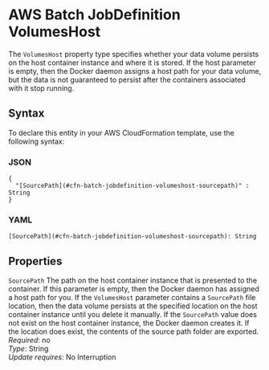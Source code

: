 # AWS Batch JobDefinition VolumesHost<a name="aws-properties-batch-jobdefinition-volumeshost"></a>

The `VolumesHost` property type specifies whether your data volume persists on the host container instance and where it is stored\. If the host parameter is empty, then the Docker daemon assigns a host path for your data volume, but the data is not guaranteed to persist after the containers associated with it stop running\.

## Syntax<a name="aws-properties-batch-jobdefinition-volumeshost-syntax"></a>

To declare this entity in your AWS CloudFormation template, use the following syntax:

### JSON<a name="aws-properties-batch-jobdefinition-volumeshost-syntax.json"></a>

```
{
  "[SourcePath](#cfn-batch-jobdefinition-volumeshost-sourcepath)" : String
}
```

### YAML<a name="aws-properties-batch-jobdefinition-volumeshost-syntax.yaml"></a>

```
[SourcePath](#cfn-batch-jobdefinition-volumeshost-sourcepath): String
```

## Properties<a name="aws-properties-batch-jobdefinition-volumeshost-properties"></a>

`SourcePath`  <a name="cfn-batch-jobdefinition-volumeshost-sourcepath"></a>
The path on the host container instance that is presented to the container\. If this parameter is empty, then the Docker daemon has assigned a host path for you\. If the `VolumesHost` parameter contains a `SourcePath` file location, then the data volume persists at the specified location on the host container instance until you delete it manually\. If the `SourcePath` value does not exist on the host container instance, the Docker daemon creates it\. If the location does exist, the contents of the source path folder are exported\.  
 *Required*: no  
*Type*: String  
 *Update requires*: No Interruption 